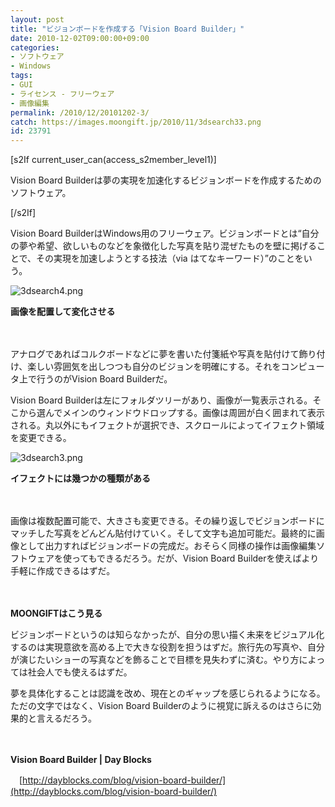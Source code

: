 ```yaml
---
layout: post
title: "ビジョンボードを作成する「Vision Board Builder」"
date: 2010-12-02T09:00:00+09:00
categories:
- ソフトウェア
- Windows
tags: 
- GUI
- ライセンス - フリーウェア
- 画像編集
permalink: /2010/12/20101202-3/
catch: https://images.moongift.jp/2010/11/3dsearch33.png
id: 23791
---
```

[s2If current\_user\_can(access\_s2member\_level1)]

Vision Board Builderは夢の実現を加速化するビジョンボードを作成するためのソフトウェア。

[/s2If]  

Vision Board BuilderはWindows用のフリーウェア。ビジョンボードとは“自分の夢や希望、欲しいものなどを象徴化した写真を貼り混ぜたものを壁に掲げることで、その実現を加速しようとする技法（via はてなキーワード）”のことをいう。

  

![3dsearch4.png](https://images.moongift.jp/2010/11/3dsearch41.png)  
  
**画像を配置して変化させる**

  

　

  

アナログであればコルクボードなどに夢を書いた付箋紙や写真を貼付けて飾り付け、楽しい雰囲気を出しつつも自分のビジョンを明確にする。それをコンピュータ上で行うのがVision Board Builderだ。

  
<!--more-->

Vision Board Builderは左にフォルダツリーがあり、画像が一覧表示される。そこから選んでメインのウィンドウドロップする。画像は周囲が白く囲まれて表示される。丸以外にもイフェクトが選択でき、スクロールによってイフェクト領域を変更できる。

  

![3dsearch3.png](https://images.moongift.jp/2010/11/3dsearch33.png)  
  
**イフェクトには幾つかの種類がある**

  

　

  

画像は複数配置可能で、大きさも変更できる。その繰り返しでビジョンボードにマッチした写真をどんどん貼付けていく。そして文字も追加可能だ。最終的に画像として出力すればビジョンボードの完成だ。おそらく同様の操作は画像編集ソフトウェアを使ってもできるだろう。だが、Vision Board Builderを使えばより手軽に作成できるはずだ。

  
  
  

　

  

**MOONGIFTはこう見る**

  

ビジョンボードというのは知らなかったが、自分の思い描く未来をビジュアル化するのは実現意欲を高める上で大きな役割を担うはずだ。旅行先の写真や、自分が演じたいショーの写真などを飾ることで目標を見失わずに済む。やり方によっては社会人でも使えるはずだ。

  

夢を具体化することは認識を改め、現在とのギャップを感じられるようになる。ただの文字ではなく、Vision Board Builderのように視覚に訴えるのはさらに効果的と言えるだろう。

  

　

  

**Vision Board Builder | Day Blocks**  
  
　[http://dayblocks.com/blog/vision-board-builder/](http://dayblocks.com/blog/vision-board-builder/)

  
